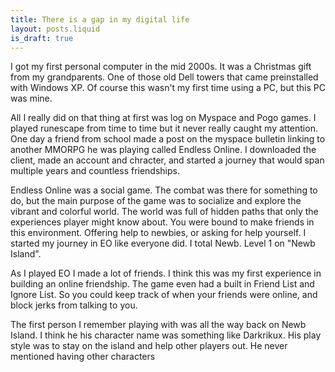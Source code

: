 ```yaml
---
title: There is a gap in my digital life
layout: posts.liquid
is_draft: true
---
```


I got my first personal computer in the mid 2000s. It was a Christmas gift from my grandparents. One of those old Dell towers that came preinstalled with Windows XP. Of course this wasn't my first time using a PC, but this PC was mine.

All I really did on that thing at first was log on Myspace and Pogo games. I played runescape from time to time but it never really caught my attention. One day a friend from school
made a post on the myspace bulletin linking to another MMORPG he was playing called Endless Online. I downloaded the client, made an account and chracter, and started a journey that
would span multiple years and countless friendships.

Endless Online was a social game. The combat was there for something to do, but the main purpose of the game was to socialize and explore the vibrant and colorful world.
The world was full of hidden paths that only the experiences player might know about. You were bound to make friends in this environment. Offering help to newbies, or asking for
help yourself. I started my journey in EO like everyone did. I total Newb. Level 1 on "Newb Island". 

As I played EO I made a lot of friends. I think this was my first experience in building an online friendship. The game even had a built in Friend List and Ignore List. So you
could keep track of when your friends were online, and block jerks from talking to you.

The first person I remember playing with was all the way back on Newb Island. I think he his character name was something like Darkrikux.
His play style was to stay on the island and help other players out. He never mentioned having other characters

